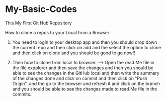 # My-Basic-Codes
This My First Git Hub Repository 

How to clone a repos to your Local from a Browser
1) You need to login to your desktop app and then you should drop down the current repo and then click on add and the select the option to clone and then click on clone and you should be good to go now!!

2) Then how to clone from local to browser. --> Open the read.Me file in the file expplorer and then save the changes and then you should be able to see the changes in the GitHub local and then write the summary of the changes done and click on commit and then click on "Push Origin". and the go to the browser and refresh it and click on the branch and you should be able to see the changes made to read.Me file in the commits.
